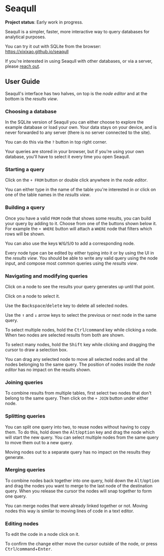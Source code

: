 # Seaqull

**Project status**: Early work in progress.

Seaqull is a simpler, faster, more interactive way to query databases for analytical purposes.

You can try it out with SQLite from the browser: https://xixixao.github.io/seaqull

If you're interested in using Seaqull with other databases, or via a server, please [reach out](https://github.com/xixixao/).

## User Guide

Seaqull's interface has two halves, on top is the _node editor_ and at the bottom is the _results view_.

### Choosing a database

In the SQLite version of Seaqull you can either choose to explore the example database or load your own. Your data stays on your device, and is never forwarded to any server (there is no server connected to the site).

You can do this via the `?` button in top right corner.

Your queries are stored in your browser, but if you're using your own database, you'll have to select it every time you open Seaqull.

### Starting a query

Click on the `+ FROM` button or double click anywhere in the _node editor_.

You can either type in the name of the table you're interested in or click on one of the table names in the _results view_.

### Building a query

Once you have a valid `FROM` node that shows some results, you can build your query by adding to it. Choose from one of the buttons shown below it. For example the `+ WHERE` button will attach a `WHERE` node that filters which rows will be shown.

You can also use the keys <kbd>W</kbd>/<kbd>G</kbd>/<kbd>S</kbd>/<kbd>O</kbd> to add a corresponding node.

Every node type can be edited by either typing into it or by using the UI in the _results view_. You should be able to write any valid query using the node input, and compose most common queries using the _results view_.

### Navigating and modifying queries

Click on a node to see the results your query generates up until that point.

Click on a node to select it.

Use the <kbd>Backspace</kbd>/<kbd>delete</kbd> key to delete all selected nodes.

Use the <kbd>↑</kbd> and <kbd>↓</kbd> arrow keys to select the previous or next node in the same query.

To select multiple nodes, hold the <kbd>Ctrl</kbd>/<kbd>command</kbd> key while clicking a node. When two nodes are selected results from both are shown.

To select many nodes, hold the <kbd>Shift</kbd> key while clicking and dragging the cursor to draw a selection box.

You can drag any selected node to move all selected nodes and all the nodes belonging to the same query. The position of nodes inside the _node editor_ has no impact on the results shown.

### Joining queries

To combine results from multiple tables, first select two nodes that don't belong to the same query. Then click on the `+ JOIN` button under either node.

### Splitting queries

You can split one query into two, to reuse nodes without having to copy them. To do this, hold down the <kbd>Alt</kbd>/<kbd>option</kbd> key and drag the node which will start the new query. You can select multiple nodes from the same query to move them out to a new query.

Moving nodes out to a separate query has no impact on the results they generate.

### Merging queries

To combine nodes back together into one query, hold down the <kbd>Alt</kbd>/<kbd>option</kbd> and drag the nodes you want to merge to the last node of the destination query. When you release the cursor the nodes will snap together to form one query.

You can merge nodes that were already linked together or not. Moving nodes this way is similar to moving lines of code in a text editor.

### Editing nodes

To edit the code in a node click on it.

To confirm the change either move the cursor outside of the node, or press <kbd>Ctrl</kbd>/<kbd>command</kbd>+<kbd>Enter</kbd>.
